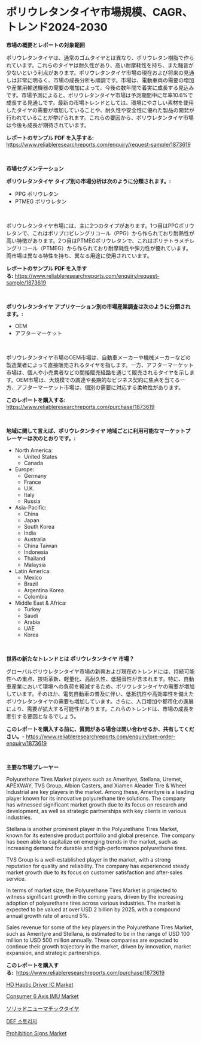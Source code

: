<p><h1>ポリウレタンタイヤ市場規模、CAGR、トレンド2024-2030</h1></p><p><strong>市場の概要とレポートの対象範囲</strong></p>
<p><p>ポリウレタンタイヤは、通常のゴムタイヤとは異なり、ポリウレタン樹脂で作られています。これらのタイヤは耐久性があり、高い耐摩耗性を持ち、また騒音が少ないという利点があります。ポリウレタンタイヤ市場の現在および将来の見通しは非常に明るく、市場の成長分析も順調です。市場は、電動車両の需要の増加や産業用輸送機器の需要の増加によって、今後の数年間で着実に成長する見込みです。市場予測によると、ポリウレタンタイヤ市場は予測期間中に年率10.6%で成長する見通しです。最新の市場トレンドとしては、環境にやさしい素材を使用したタイヤの需要が増加していることや、耐久性や安全性に優れた製品の開発が行われていることが挙げられます。これらの要因から、ポリウレタンタイヤ市場は今後も成長が期待されています。</p></p>
<p><strong>レポートのサンプル PDF を入手する:</strong> <a href="https://www.reliableresearchreports.com/enquiry/request-sample/1873619">https://www.reliableresearchreports.com/enquiry/request-sample/1873619</a></p>
<p>&nbsp;</p>
<p><strong>市場セグメンテーション</strong></p>
<p><strong>ポリウレタンタイヤ タイプ別の市場分析は次のように分類されます。:</strong></p>
<p><ul><li>PPG ポリウレタン</li><li>PTMEG ポリウレタン</li></ul></p>
<p>&nbsp;</p>
<p><p>ポリウレタンタイヤ市場には、主に2つのタイプがあります。1つ目はPPGポリウレタンで、これはポリプロピレングリコール（PPG）から作られており耐熱性が高い特徴があります。2つ目はPTMEGポリウレタンで、これはポリテトラメチレングリコール（PTMEG）から作られており耐摩耗性や弾力性が優れています。両市場は異なる特性を持ち、異なる用途に使用されています。</p></p>
<p><strong>レポートのサンプル PDF を入手する:</strong>&nbsp;<a href="https://www.reliableresearchreports.com/enquiry/request-sample/1873619">https://www.reliableresearchreports.com/enquiry/request-sample/1873619</a></p>
<p>&nbsp;</p>
<p><strong> ポリウレタンタイヤ アプリケーション別の市場産業調査は次のように分類されます。:</strong></p>
<p><ul><li>OEM</li><li>アフターマーケット</li></ul></p>
<p>&nbsp;</p>
<p><p>ポリウレタンタイヤ市場のOEM市場は、自動車メーカーや機械メーカーなどの製造業者によって直接販売されるタイヤを指します。一方、アフターマーケット市場は、個人や小売業者などの間接販売経路を通じて販売されるタイヤを示します。OEM市場は、大規模での調達や長期的なビジネス契約に焦点を当てる一方、アフターマーケット市場は、個別の需要に対応する柔軟性があります。</p></p>
<p><strong>このレポートを購入する:</strong>&nbsp; <a href="https://www.reliableresearchreports.com/purchase/1873619">https://www.reliableresearchreports.com/purchase/1873619</a></p>
<p>&nbsp;</p>
<p><strong>地域に関して言えば、ポリウレタンタイヤ 地域ごとに利用可能なマーケットプレーヤーは次のとおりです。:</strong></p>
<p><ul>
    <li>
        North America:
        <ul>
            <li>United States</li>
            <li>Canada</li>
        </ul>
    </li>
    <li>
        Europe:
        <ul>
            <li>Germany</li>
            <li>France</li>
            <li>U.K.</li>
            <li>Italy</li>
            <li>Russia</li>
        </ul>
    </li>
    <li>
        Asia-Pacific:
        <ul>
            <li>China</li>
            <li>Japan</li>
            <li>South Korea</li>
            <li>India</li>
            <li>Australia</li>
            <li>China Taiwan</li>
            <li>Indonesia</li>
            <li>Thailand</li>
            <li>Malaysia</li>
        </ul>
    </li>
    <li>
        Latin America:
        <ul>
            <li>Mexico</li>
            <li>Brazil</li>
            <li>Argentina Korea</li>
            <li>Colombia</li>
        </ul>
    </li>
    <li>
        Middle East & Africa:
        <ul>
            <li>Turkey</li>
            <li>Saudi</li>
            <li>Arabia</li>
            <li>UAE</li>
            <li>Korea</li>
        </ul>
    </li>
    </ul></p>
<p>&nbsp;</p>
<p><strong>世界の新たなトレンドとは ポリウレタンタイヤ 市場？</strong></p>
<p><p>グローバルポリウレタンタイヤ市場の新興および現在のトレンドには、持続可能性への重点、技術革新、軽量化、高耐久性、低騒音性が含まれます。特に、自動車産業において環境への負荷を軽減するため、ポリウレタンタイヤの需要が増加しています。そのほか、電気自動車の普及に伴い、低抵抗性や高効率性を備えたポリウレタンタイヤの需要も増加しています。さらに、人口増加や都市化の進展により、需要が拡大する可能性があります。これらのトレンドは、市場の成長を牽引する要因となるでしょう。</p></p>
<p><strong>このレポートを購入する前に、質問がある場合は問い合わせるか、共有してください。</strong>- <a href="https://www.reliableresearchreports.com/enquiry/pre-order-enquiry/1873619">https://www.reliableresearchreports.com/enquiry/pre-order-enquiry/1873619</a></p>
<p>&nbsp;</p>
<p><strong>主要な市場プレーヤー</strong></p>
<p><p>Polyurethane Tires Market players such as Amerityre, Stellana, Uremet, APEXWAY, TVS Group, Albion Casters, and Xiamen Aleader Tire & Wheel Industrial are key players in the market. Among these, Amerityre is a leading player known for its innovative polyurethane tire solutions. The company has witnessed significant market growth due to its focus on research and development, as well as strategic partnerships with key clients in various industries.</p><p>Stellana is another prominent player in the Polyurethane Tires Market, known for its extensive product portfolio and global presence. The company has been able to capitalize on emerging trends in the market, such as increasing demand for durable and high-performance polyurethane tires.</p><p>TVS Group is a well-established player in the market, with a strong reputation for quality and reliability. The company has experienced steady market growth due to its focus on customer satisfaction and after-sales service.</p><p>In terms of market size, the Polyurethane Tires Market is projected to witness significant growth in the coming years, driven by the increasing adoption of polyurethane tires across various industries. The market is expected to be valued at over USD 2 billion by 2025, with a compound annual growth rate of around 5%.</p><p>Sales revenue for some of the key players in the Polyurethane Tires Market, such as Amerityre and Stellana, is estimated to be in the range of USD 100 million to USD 500 million annually. These companies are expected to continue their growth trajectory in the market, driven by innovation, market expansion, and strategic partnerships.</p></p>
<p><strong>このレポートを購入する:</strong>&nbsp;&nbsp;<a href="https://www.reliableresearchreports.com/purchase/1873619">https://www.reliableresearchreports.com/purchase/1873619</a></p>
<p><p><a href="https://issuu.com/reportprime-2/docs/hd-haptic-driver-ic-market-size-2030.pptx">HD Haptic Driver IC Market</a></p><p><a href="https://issuu.com/reportprime-2/docs/consumer-6-axis-imu-market-size-2030.pptx">Consumer 6 Axis IMU Market</a></p><p><a href="https://github.com/bevdtkn4419963/Market-Research-Report-List-1/blob/main/32850782753.md">ソリッドニューマチックタイヤ</a></p><p><a href="https://github.com/vsoq0zknh59/Market-Research-Report-List-1/blob/main/24104602385.md">DEF 스토리지</a></p><p><a href="https://github.com/globismark/Market-Research-Report-List-2/blob/main/prohibition-signs-market.md">Prohibition Signs Market</a></p></p>
